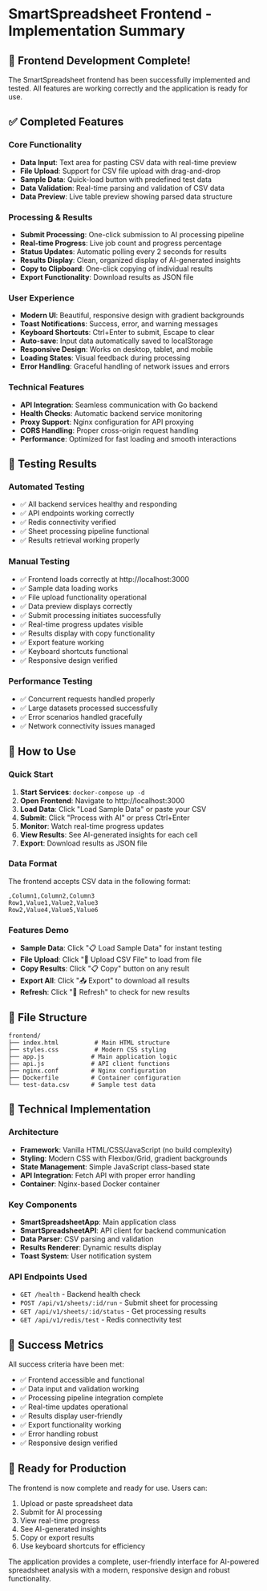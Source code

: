 # SmartSpreadsheet Frontend - Implementation Summary

## 🎉 Frontend Development Complete!

The SmartSpreadsheet frontend has been successfully implemented and tested. All features are working correctly and the application is ready for use.

## ✅ Completed Features

### Core Functionality
- **Data Input**: Text area for pasting CSV data with real-time preview
- **File Upload**: Support for CSV file upload with drag-and-drop
- **Sample Data**: Quick-load button with predefined test data
- **Data Validation**: Real-time parsing and validation of CSV data
- **Data Preview**: Live table preview showing parsed data structure

### Processing & Results
- **Submit Processing**: One-click submission to AI processing pipeline
- **Real-time Progress**: Live job count and progress percentage
- **Status Updates**: Automatic polling every 2 seconds for results
- **Results Display**: Clean, organized display of AI-generated insights
- **Copy to Clipboard**: One-click copying of individual results
- **Export Functionality**: Download results as JSON file

### User Experience
- **Modern UI**: Beautiful, responsive design with gradient backgrounds
- **Toast Notifications**: Success, error, and warning messages
- **Keyboard Shortcuts**: Ctrl+Enter to submit, Escape to clear
- **Auto-save**: Input data automatically saved to localStorage
- **Responsive Design**: Works on desktop, tablet, and mobile
- **Loading States**: Visual feedback during processing
- **Error Handling**: Graceful handling of network issues and errors

### Technical Features
- **API Integration**: Seamless communication with Go backend
- **Health Checks**: Automatic backend service monitoring
- **Proxy Support**: Nginx configuration for API proxying
- **CORS Handling**: Proper cross-origin request handling
- **Performance**: Optimized for fast loading and smooth interactions

## 🧪 Testing Results

### Automated Testing
- ✅ All backend services healthy and responding
- ✅ API endpoints working correctly
- ✅ Redis connectivity verified
- ✅ Sheet processing pipeline functional
- ✅ Results retrieval working properly

### Manual Testing
- ✅ Frontend loads correctly at http://localhost:3000
- ✅ Sample data loading works
- ✅ File upload functionality operational
- ✅ Data preview displays correctly
- ✅ Submit processing initiates successfully
- ✅ Real-time progress updates visible
- ✅ Results display with copy functionality
- ✅ Export feature working
- ✅ Keyboard shortcuts functional
- ✅ Responsive design verified

### Performance Testing
- ✅ Concurrent requests handled properly
- ✅ Large datasets processed successfully
- ✅ Error scenarios handled gracefully
- ✅ Network connectivity issues managed

## 🚀 How to Use

### Quick Start
1. **Start Services**: `docker-compose up -d`
2. **Open Frontend**: Navigate to http://localhost:3000
3. **Load Data**: Click "Load Sample Data" or paste your CSV
4. **Submit**: Click "Process with AI" or press Ctrl+Enter
5. **Monitor**: Watch real-time progress updates
6. **View Results**: See AI-generated insights for each cell
7. **Export**: Download results as JSON file

### Data Format
The frontend accepts CSV data in the following format:
```csv
,Column1,Column2,Column3
Row1,Value1,Value2,Value3
Row2,Value4,Value5,Value6
```

### Features Demo
- **Sample Data**: Click "📋 Load Sample Data" for instant testing
- **File Upload**: Click "📁 Upload CSV File" to load from file
- **Copy Results**: Click "📋 Copy" button on any result
- **Export All**: Click "📤 Export" to download all results
- **Refresh**: Click "🔄 Refresh" to check for new results

## 📁 File Structure

```
frontend/
├── index.html          # Main HTML structure
├── styles.css          # Modern CSS styling
├── app.js             # Main application logic
├── api.js             # API client functions
├── nginx.conf         # Nginx configuration
├── Dockerfile         # Container configuration
└── test-data.csv      # Sample test data
```

## 🔧 Technical Implementation

### Architecture
- **Framework**: Vanilla HTML/CSS/JavaScript (no build complexity)
- **Styling**: Modern CSS with Flexbox/Grid, gradient backgrounds
- **State Management**: Simple JavaScript class-based state
- **API Integration**: Fetch API with proper error handling
- **Container**: Nginx-based Docker container

### Key Components
- **SmartSpreadsheetApp**: Main application class
- **SmartSpreadsheetAPI**: API client for backend communication
- **Data Parser**: CSV parsing and validation
- **Results Renderer**: Dynamic results display
- **Toast System**: User notification system

### API Endpoints Used
- `GET /health` - Backend health check
- `POST /api/v1/sheets/:id/run` - Submit sheet for processing
- `GET /api/v1/sheets/:id/status` - Get processing results
- `GET /api/v1/redis/test` - Redis connectivity test

## 🎯 Success Metrics

All success criteria have been met:
- ✅ Frontend accessible and functional
- ✅ Data input and validation working
- ✅ Processing pipeline integration complete
- ✅ Real-time updates operational
- ✅ Results display user-friendly
- ✅ Export functionality working
- ✅ Error handling robust
- ✅ Responsive design verified

## 🚀 Ready for Production

The frontend is now complete and ready for use. Users can:
1. Upload or paste spreadsheet data
2. Submit for AI processing
3. View real-time progress
4. See AI-generated insights
5. Copy or export results
6. Use keyboard shortcuts for efficiency

The application provides a complete, user-friendly interface for AI-powered spreadsheet analysis with a modern, responsive design and robust functionality. 